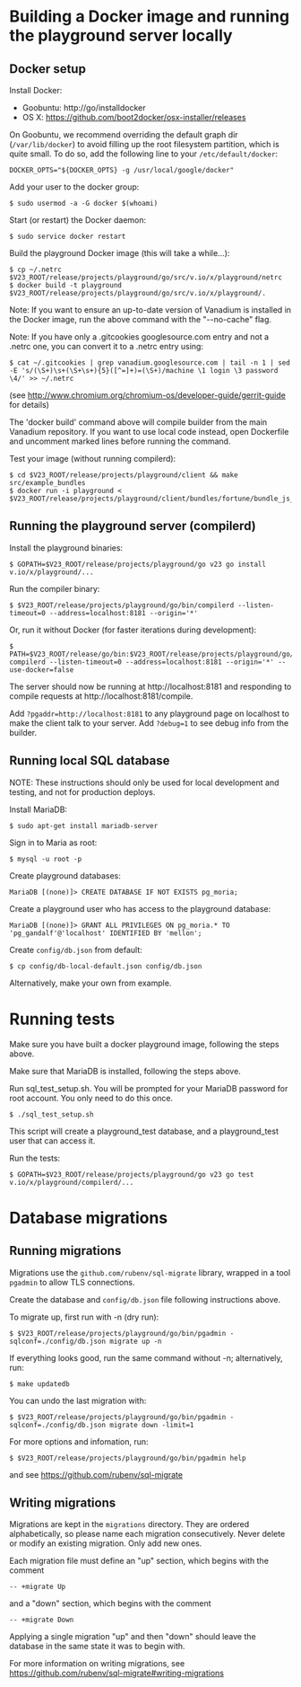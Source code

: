 # Building a Docker image and running the playground server locally

## Docker setup

Install Docker:

* Goobuntu: http://go/installdocker
* OS X: https://github.com/boot2docker/osx-installer/releases

On Goobuntu, we recommend overriding the default graph dir (`/var/lib/docker`)
to avoid filling up the root filesystem partition, which is quite small. To do
so, add the following line to your `/etc/default/docker`:

    DOCKER_OPTS="${DOCKER_OPTS} -g /usr/local/google/docker"

Add your user to the docker group:

    $ sudo usermod -a -G docker $(whoami)

Start (or restart) the Docker daemon:

    $ sudo service docker restart

Build the playground Docker image (this will take a while...):

    $ cp ~/.netrc $V23_ROOT/release/projects/playground/go/src/v.io/x/playground/netrc
    $ docker build -t playground $V23_ROOT/release/projects/playground/go/src/v.io/x/playground/.

Note: If you want to ensure an up-to-date version of Vanadium is installed in
the Docker image, run the above command with the "--no-cache" flag.

Note: If you have only a .gitcookies googlesource.com entry and not a .netrc
one, you can convert it to a .netrc entry using:

    $ cat ~/.gitcookies | grep vanadium.googlesource.com | tail -n 1 | sed -E 's/(\S+)\s+(\S+\s+){5}([^=]+)=(\S+)/machine \1 login \3 password \4/' >> ~/.netrc

(see http://www.chromium.org/chromium-os/developer-guide/gerrit-guide for details)

The 'docker build' command above will compile builder from the main Vanadium
repository. If you want to use local code instead, open Dockerfile and
uncomment marked lines before running the command.

Test your image (without running compilerd):

    $ cd $V23_ROOT/release/projects/playground/client && make src/example_bundles
    $ docker run -i playground < $V23_ROOT/release/projects/playground/client/bundles/fortune/bundle_js_go.json


## Running the playground server (compilerd)

Install the playground binaries:

    $ GOPATH=$V23_ROOT/release/projects/playground/go v23 go install v.io/x/playground/...

Run the compiler binary:

    $ $V23_ROOT/release/projects/playground/go/bin/compilerd --listen-timeout=0 --address=localhost:8181 --origin='*'

Or, run it without Docker (for faster iterations during development):

    $ PATH=$V23_ROOT/release/go/bin:$V23_ROOT/release/projects/playground/go/bin:$PATH compilerd --listen-timeout=0 --address=localhost:8181 --origin='*' --use-docker=false

The server should now be running at http://localhost:8181 and responding to
compile requests at http://localhost:8181/compile.

Add `?pgaddr=http://localhost:8181` to any playground page on localhost to
make the client talk to your server. Add `?debug=1` to see debug info from
the builder.

## Running local SQL database

NOTE: These instructions should only be used for local development and testing,
and not for production deploys.

Install MariaDB:

    $ sudo apt-get install mariadb-server

Sign in to Maria as root:

    $ mysql -u root -p

Create playground databases:

    MariaDB [(none)]> CREATE DATABASE IF NOT EXISTS pg_moria;

Create a playground user who has access to the playground database:

    MariaDB [(none)]> GRANT ALL PRIVILEGES ON pg_moria.* TO 'pg_gandalf'@'localhost' IDENTIFIED BY 'mellon';

Create `config/db.json` from default:

    $ cp config/db-local-default.json config/db.json

Alternatively, make your own from example.

# Running tests

Make sure you have built a docker playground image, following the steps above.

Make sure that MariaDB is installed, following the steps above.

Run sql_test_setup.sh. You will be prompted for your MariaDB password for root
account. You only need to do this once.

    $ ./sql_test_setup.sh

This script will create a playground_test database, and a playground_test user
that can access it.

Run the tests:

    $ GOPATH=$V23_ROOT/release/projects/playground/go v23 go test v.io/x/playground/compilerd/...


# Database migrations

## Running migrations

Migrations use the `github.com/rubenv/sql-migrate` library, wrapped in a tool
`pgadmin` to allow TLS connections.

Create the database and `config/db.json` file following instructions above.

To migrate up, first run with -n (dry run):

    $ $V23_ROOT/release/projects/playground/go/bin/pgadmin -sqlconf=./config/db.json migrate up -n

If everything looks good, run the same command without -n; alternatively, run:

    $ make updatedb

You can undo the last migration with:

    $ $V23_ROOT/release/projects/playground/go/bin/pgadmin -sqlconf=./config/db.json migrate down -limit=1

For more options and infomation, run:

    $ $V23_ROOT/release/projects/playground/go/bin/pgadmin help

and see https://github.com/rubenv/sql-migrate

## Writing migrations

Migrations are kept in the `migrations` directory. They are ordered
alphabetically, so please name each migration consecutively. Never delete or
modify an existing migration. Only add new ones.

Each migration file must define an "up" section, which begins with the comment

    -- +migrate Up

and a "down" section, which begins with the comment

    -- +migrate Down

Applying a single migration "up" and then "down" should leave the database in
the same state it was to begin with.

For more information on writing migrations, see https://github.com/rubenv/sql-migrate#writing-migrations
